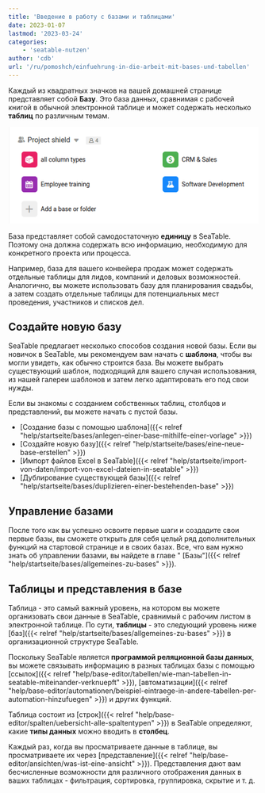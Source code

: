 ```yaml
---
title: 'Введение в работу с базами и таблицами'
date: 2023-01-07
lastmod: '2023-03-24'
categories:
    - 'seatable-nutzen'
author: 'cdb'
url: '/ru/pomoshch/einfuehrung-in-die-arbeit-mit-bases-und-tabellen'
---
```


Каждый из квадратных значков на вашей домашней странице представляет собой **Базу**. Это база данных, сравнимая с рабочей книгой в обычной электронной таблице и может содержать несколько **таблиц** по различным темам.

![Обзор базы в SeaTable](images/base-overview.png)

База представляет собой самодостаточную **единицу** в SeaTable. Поэтому она должна содержать всю информацию, необходимую для конкретного проекта или процесса.

Например, база для вашего конвейера продаж может содержать отдельные таблицы для лидов, компаний и деловых возможностей. Аналогично, вы можете использовать базу для планирования свадьбы, а затем создать отдельные таблицы для потенциальных мест проведения, участников и списков дел.

## Создайте новую базу

SeaTable предлагает несколько способов создания новой базы. Если вы новичок в SeaTable, мы рекомендуем вам начать с **шаблона**, чтобы вы могли увидеть, как обычно строится база. Вы можете выбрать существующий шаблон, подходящий для вашего случая использования, из нашей галереи шаблонов и затем легко адаптировать его под свои нужды.

Если вы знакомы с созданием собственных таблиц, столбцов и представлений, вы можете начать с пустой базы.

- [Создание базы с помощью шаблона]({{< relref "help/startseite/bases/anlegen-einer-base-mithilfe-einer-vorlage" >}})
- [Создайте новую базу]({{< relref "help/startseite/bases/eine-neue-base-erstellen" >}})
- [Импорт файлов Excel в SeaTable]({{< relref "help/startseite/import-von-daten/import-von-excel-dateien-in-seatable" >}})
- [Дублирование существующей базы]({{< relref "help/startseite/bases/duplizieren-einer-bestehenden-base" >}})

## Управление базами

После того как вы успешно освоите первые шаги и создадите свои первые базы, вы сможете открыть для себя целый ряд дополнительных функций на стартовой странице и в своих базах. Все, что вам нужно знать об управлении базами, вы найдете в главе " [Базы"]({{< relref "help/startseite/bases/allgemeines-zu-bases" >}}).

## Таблицы и представления в базе

Таблица - это самый важный уровень, на котором вы можете организовать свои данные в SeaTable, сравнимый с рабочим листом в электронной таблице. По сути, **таблицы** - это следующий уровень ниже [баз]({{< relref "help/startseite/bases/allgemeines-zu-bases" >}}) в организационной структуре SeaTable.

Поскольку SeaTable является **программой реляционной базы данных**, вы можете связывать информацию в разных таблицах базы с помощью [ссылок]({{< relref "help/base-editor/tabellen/wie-man-tabellen-in-seatable-miteinander-verknuepft" >}}), [автоматизации]({{< relref "help/base-editor/automationen/beispiel-eintraege-in-andere-tabellen-per-automation-hinzufuegen" >}}) и других функций.

Таблица состоит из [строк]({{< relref "help/base-editor/spalten/uebersicht-alle-spaltentypen" >}}) в SeaTable определяют, какие **типы данных** можно вводить в **столбец**.

Каждый раз, когда вы просматриваете данные в таблице, вы просматриваете их через [представление]({{< relref "help/base-editor/ansichten/was-ist-eine-ansicht" >}}). Представления дают вам бесчисленные возможности для различного отображения данных в ваших таблицах - фильтрация, сортировка, группировка, скрытие и т. д.

